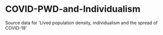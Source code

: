 # COVID-PWD-and-Individualism
Source data for 'Lived population density, individualism and the spread of COVID-19'
